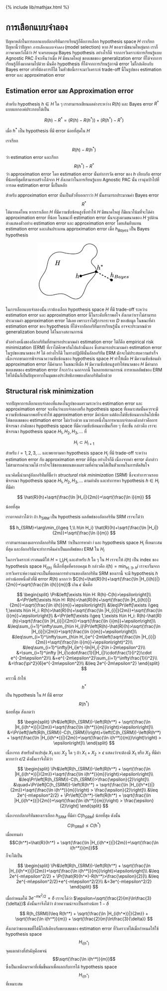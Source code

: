 {% include lib/mathjax.html %}
# การเลือกแบบจำลอง

ปัญหาหลักในการออกแบบอัลกอริทึมการเรียนรู้ก็คือการเลือก hypothesis space $H$
เราเรียกปัญหานี้ว่าปัญหา _การเลือกแบบจำลอง_ (model selection) หาก $H$ ของเรามีขนาดใหญ่มาก เราก็อาจคาดหวังได้ว่า $H$
จะครอบคลุม Bayes hypothesis อย่างไรก็ดี จากการวิเคราะห์การเรียนรู้แบบ Agnostic PAC ก็จะเห็นว่าเมื่อ $H$
มีขนาดใหญ่ ขอบเขตของ generalization error ที่ได้จากการเรียนรู้ก็ยิ่งมากตามไปด้วย นั่นคือ hypothesis
ที่ได้จากการเรียนรู้อาจมี error ไม่ใกล้เคียงกับ Bayes error เท่าที่ต้องการก็ได้
ในหัวข้อนี้เราจะมาวิเคราะห์ trade-off นี้ในรูปของ estimation error และ approximation error

## Estimation error และ Approximation error
สำหรับ hypothesis $h\in H$ ใด ๆ เราสามารถเขียนผลต่างระหว่าง $R(h)$ และ Bayes error $R^*$
แบบแยกองค์ประกอบได้เป็น

$$
R(h)-R^* = \left(R(h) - R(h^*)\right) + \left(R(h^*) - R^*\right)
$$

เมื่อ $h^*$ เป็น hypothesis ที่มี error น้อยที่สุดใน $H$

เราเรียก
$$R(h)-R(h^*)$$
ว่า estimation error และเรียก
$$R(h^*)-R^*$$
ว่า approximation error
โดย estimation error นั้นทำการวัด error ของ $h$ เทียบกับ error ที่น้อยที่สุดที่สามารถสร้างได้จาก $H$
สังเกตว่าในการเรียนรู้แบบ Agnostic PAC นั้น เรามุ่งเป้าไปที่การลด estimation error นี้เป็นหลัก

สำหรับ approximation error นั้นเป็นตัวที่บอกเราว่า $H$ นั้นสามารถประมาณค่า Bayes error $$R^*$$
ได้มากแค่ไหน หากเราเลือก $H$ ที่มีความซับซ้อนสูงซึ่งทำให้ $H$ มีขนาดใหญ่ ก็มีแนวโน้มที่จะได้ค่า approximation error
ที่น้อย ในขณะที่ estimation error นั้นจะสูงตามขนาดของ $H$ รูปด้านล่างแสดงตัวอย่าง estimation error
และ approximation error โดยเส้นทึบแทน estimation error และเส้นประแทน approximation error
เมื่อ $h_{Bayes}$ เป็น Bayes hypothesis

<p align="center">
<img width="300" src="https://raw.githubusercontent.com/vacharapat/Computational-Learning-Theory/master/images/model_selection.png">
</p>

ในการเลือกแบบจำลองนั้น เราต้องเลือก hypothesis space $H$ ที่มี trade-off ระหว่าง estimation error
และ approximation error นี้ในระดับที่เราพอใจ
สังเกตว่าเราไม่สามารถประมาณค่า approximation error ได้เลย
เพราะเราไม่รู้การกระจาย $D$ ของข้อมูล ในขณะที่ค่า estimation error ของ hypothesis ที่ได้จากอัลกอริทึมการเรียนรู้นั้น
อาจจะประมาณด้วย generalization bound ได้ในบางสถานการณ์

ตัวอย่างหนึ่งของอัลกอริทึมที่สามารถประมาณค่า estimation error ได้ก็คือ empirical risk minimization (ERM)
ที่เราได้ศึกษากันไปแล้วนั่นเอง ซึ่งสามารถประมาณค่า estimation error ในรูปของขนาดของ $H$ ได้
อย่างไรก็ดี ในทางปฏิบัตินั้นอัลกอริทึม ERM มักจะไม่ประสบความสำเร็จเนื่องจากขาดการพิจารณาความซับซ้อนของ hypothesis space $H$
ทำให้เมื่อ $H$ มีความซับซ้อนต่ำ approximation error ก็มีค่ามาก ในขณะที่เมื่อ $H$ มีความซับซ้อนสูงทำให้ขนาดของ $H$ มีค่ามาก
ขอบเขตของ estimation error ก็จะกว้าง นอกจากนี้ ในหลายสถานการณ์ การหาผลลัพธ์ของ ERM
ให้ได้นั้นก็เป็นปัญหายากในมุมของประสิทธิภาพของอัลกอริทึมอีกด้วย

## Structural risk minimization
จากปัญหาการเลือกแบบจำลองที่แสดงในรูปของผลรวมระหว่าง estimation error และ approximation error
จะเห็นว่าแบบจำลองหรือ hypothesis space ที่เหมาะสมนั้นควรจะมีความซับซ้อนมากพอที่จะทำให้ approximation error มีค่าน้อย
แต่ต้องไม่ซับซ้อนมากเกินไปเพื่อให้ขอบเขตของ estimation error ไม่กว้างด้วย แนวทางหนึ่งในการหาแบบจำลองดังกล่าวคือการพิจารณา
ลำดับของ hypothesis space ที่มีความซับซ้อนมากขึ้นเรื่อย ๆ ที่ละขั้น กล่าวคือ เราจะพิจารณา hypothesis space
$H_1,H_2,H_3,\dots$ ที่

$$
H_i\subset H_{i+1}
$$

สำหรับ $i=1,2,3,\dots$ และพยายามหา hypothesis space $H_{i}$ ที่มี trade-off ระหว่าง
estimation error กับ approximation error ดีที่สุด อย่างไรก็ดี เนื่องจากค่า error ดังกล่าว
ไม่สามารถคำนวณได้ เราก็จะใช้ขอบเขตบนของผลรวมที่คำนวณได้เป็นตัวแทนในการตัดสินใจ

แนวคิดนี้นำมาสู่อัลกอริทึมที่ชื่อว่า _structural risk minimization_ (SRM) ซึ่งจะทำการวนรอบพิจารณา
hypothesis space $H_1,H_2,H_3,\dots$ ตามลำดับ และทำการหา hypothesis $h\in H_i$ ที่มีค่า

$$
\hat{R}(h)+\sqrt{\frac{\ln |H_i|}{2m}}+\sqrt{\frac{\ln i}{m}}
$$

น้อยที่สุด

เราอาจกล่าวได้ว่า ถ้า $h_{SRM}$ เป็น hypothesis ผลลัพธ์ของอัลกอริทึม SRM เราจะได้ว่า

$$
h_{SRM}=\arg\min_{i\geq 1,\\ h\in H_i} \hat{R}(h)+\sqrt{\frac{\ln |H_i|}{2m}}+\sqrt{\frac{\ln i}{m}}
$$

เราสามารถมองผลจากอัลกอริทึม SRM ว่าเป็นการหาค่า $i$ และ hypothesis space $H_i$ ที่เหมาะสมที่สุด
และอัลกอริทึมจะทำการคืนค่าเป็นผลลัพธ์ของ ERM ใน $H_i$

ในการวิเคราะห์ เราสมมติให้ $H = \bigcup_iH_i$ และสำหรับ $h$ ใด ๆ ใน $H$ เราจะให้ $i(h)$
เป็น index ของ hypothesis space $H_{i(h)}$ ที่เล็กที่สุดที่ครอบคลุม $h$ กล่าวคือ $i(h)=\min_{H_i\ni h}i$
เราจะเริ่มจากการวิเคราะห์ความน่าจะเป็นที่ตลอดการทำงานของอัลกอริทึม SRM ของเรานี้ จะมี hypothesis $h$
อย่างน้อยหนึ่งตัวที่มี error $R(h)$ มากกว่า $C(h)=\hat{R}(h)+\sqrt{\frac{\ln |H_{i(h)}|}{2m}}+\sqrt{\frac{\ln i(h)}{m}}$ เกิน $\epsilon$ นั่นคือ

$$
\begin{split}
\Pr&\left[\exists h\in H: R(h)-C(h)>\epsilon\right]\\
&=\Pr\left[\exists h\in H: R(h)>\hat{R}(h)+\sqrt{\frac{\ln |H_{i(h)}|}{2m}}+\sqrt{\frac{\ln i(h)}{m}}+\epsilon\right]\\
&\leq\Pr\left[\exists i\geq 1,\exists h\in H_i: R(h)>\hat{R}(h)+\sqrt{\frac{\ln |H_{i}|}{2m}}+\sqrt{\frac{\ln i}{m}}+\epsilon\right]\\
&=\Pr\left[\exists i\geq 1,\exists h\in H_i: R(h)-\hat{R}(h)>\sqrt{\frac{\ln |H_{i}|}{2m}}+\sqrt{\frac{\ln i}{m}}+\epsilon\right]\\
&\leq\sum_{i=1}^\infty\sum_{h\in H_i}\Pr\left[R(h)-\hat{R}(h)>\sqrt{\frac{\ln |H_{i}|}{2m}}+\sqrt{\frac{\ln i}{m}}+\epsilon\right]\\
&\leq\sum_{i=1}^\infty\sum_{h\in H_i}e^{-2m\left(\sqrt{\frac{\ln |H_{i}|}{2m}}+\sqrt{\frac{\ln i}{m}}+\epsilon\right)^2}\\
&\leq\sum_{i=1}^\infty|H_i|e^{-\ln|H_i|-2\ln i-2m\epsilon^2}\\
&=\sum_{i=1}^\infty |H_i|\cdot\frac{1}{|H_i|}\cdot\frac{1}{i^2}\cdot e^{-2m\epsilon^2}\\
&=e^{-2m\epsilon^2}\sum_{i=1}^\infty\frac{1}{i^2}\\
&=\frac{\pi^2}{6}e^{-2m\epsilon^2}\\
&\leq 2e^{-2m\epsilon^2}
\end{split}
$$

คราวนี้ ถ้าให้ $$h^*$$ เป็น hypothesis ใน $H$ ที่มี error $$R(h^*)$$ น้อยที่สุด สังเกตว่า

$$
\begin{split}
\Pr&\left[R(h_{SRM})-\left(R(h^*) + \sqrt{\frac{\ln |H_{i(h^*)}|}{2m}}+\sqrt{\frac{\ln i(h^*)}{m}}\right)>\epsilon\right]\\
&=\Pr\left[\left(R(h_{SRM})-C(h_{SRM})\right)+\left(C(h_{SRM})-\left(R(h^*) + \sqrt{\frac{\ln |H_{i(h^*)}|}{2m}}+\sqrt{\frac{\ln i(h^*)}{m}}\right)\right) > \epsilon\right]\\
\end{split}
$$

เนื่องจาก สำหรับตัวแปรสุ่ม $X_1$ และ $X_2$ ใด ๆ ถ้า $X_1+X_2>\epsilon$ แสดงว่าจะต้องมี $X_1$ หรือ $X_2$ ที่มีค่ามากกว่า $\epsilon/2$ ดังนั้นเราจึงได้ว่า

$$
\begin{split}
\Pr&\left[R(h_{SRM})-\left(R(h^*) + \sqrt{\frac{\ln |H_{i(h^*)}|}{2m}}+\sqrt{\frac{\ln i(h^*)}{m}}\right)>\epsilon\right]\\
&\leq\Pr\left[R(h_{SRM})-C(h_{SRM})>\frac{\epsilon}{2}\right]\\
&\quad+\Pr\left[C(h_{SRM})-\left(R(h^*) + \sqrt{\frac{\ln |H_{i(h^*)}|}{2m}}+\sqrt{\frac{\ln i(h^*)}{m}}\right) > \frac{\epsilon}{2}\right]\\
&\leq 2e^{-m\epsilon^2/2} + \Pr\left[C(h^*)-\left(R(h^*) + \sqrt{\frac{\ln |H_{i(h^*)}|}{2m}}+\sqrt{\frac{\ln i(h^*)}{m}}\right) > \frac{\epsilon}{2}\right]
\end{split}
$$

เนื่องจากอัลกอริทึมของเราเลือก $h_{SRM}$ ที่มีค่า $C(h_{SRM})$ น้อยที่สุด ดังนั้น  $$C(h_{SRM})\leq C(h^*)$$
เมื่อแทนค่า $$C(h^*)=\hat{R}(h^*) + \sqrt{\frac{\ln |H_{i(h^*)}|}{2m}}+\sqrt{\frac{\ln i(h^*)}{m}}$$
ก็จะได้เป็น

$$
\begin{split}
\Pr&\left[R(h_{SRM})-\left(R(h^*) + \sqrt{\frac{\ln |H_{i(h^*)}|}{2m}}+\sqrt{\frac{\ln i(h^*)}{m}}\right)>\epsilon\right]\\
&\leq 2e^{-m\epsilon^2/2} + \Pr[\hat{R}(h^*)-R(h^*)>\frac{\epsilon}{2}]\\
&\leq 2e^{-m\epsilon^2/2}+e^{-m\epsilon^2/2}\\
&=3e^{-m\epsilon^2/2}
\end{split}
$$

เมื่อกำหนดให้ $3e^{-m\epsilon^2/2}=\delta$ เราจะได้ว่า $\epsilon=\sqrt{\frac{2}{m}\ln\frac{3}{\delta}}$
ดังนั้นเราจึงได้ว่า ด้วยความน่าจะเป็นอย่างน้อย $1-\delta$

$$
R(h_{SRM})\leq R(h^*) + \sqrt{\frac{\ln |H_{i(h^*)}|}{2m}} + \sqrt{\frac{\ln i(h^*)}{m}} + \sqrt{\frac{2}{m}\ln\frac{3}{\delta}}
$$

สังเกตว่าขอบเขตที่ได้นี้ใกล้เคียงกับขอบเขตของ estimation error ที่วิเคราะห์ได้เมื่อกำหนดให้ใช้ hypothesis space
$$H_{i(h^*)}$$ จุดแตกต่างที่สำคัญคือพจน์ $$\sqrt{\frac{\ln i(h^*)}{m}}$$ ซึ่งเป็นเหมือนราคาที่เพิ่มขึ้นมาเพื่อแลกกับการได้
hypothesis space $$H_{i(h^*)}$$ ที่เหมาะสม
